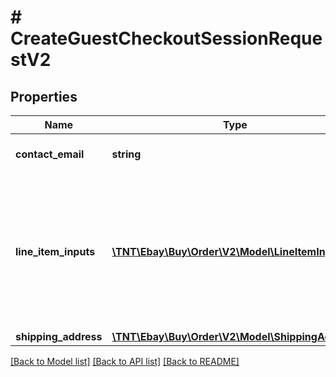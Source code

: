 # # CreateGuestCheckoutSessionRequestV2

## Properties

Name | Type | Description | Notes
------------ | ------------- | ------------- | -------------
**contact_email** | **string** | The buyer&#39;s email address. | [optional]
**line_item_inputs** | [**\TNT\Ebay\Buy\Order\V2\Model\LineItemInput[]**](LineItemInput.md) | An array used to define the line item(s) and desired quantity for an eBay guest checkout session.&lt;br /&gt;&lt;br /&gt;&lt;b&gt;Maximum:&lt;/b&gt; 10 line items | [optional]
**shipping_address** | [**\TNT\Ebay\Buy\Order\V2\Model\ShippingAddress**](ShippingAddress.md) |  | [optional]

[[Back to Model list]](../../README.md#models) [[Back to API list]](../../README.md#endpoints) [[Back to README]](../../README.md)
